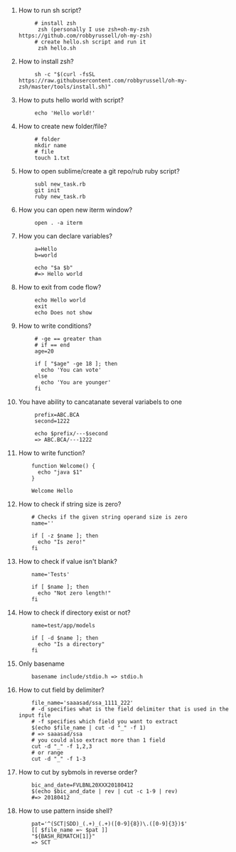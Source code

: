1. How to run sh script?
      
            # install zsh
             zsh (personally I use zsh+oh-my-zsh https://github.com/robbyrussell/oh-my-zsh)
            # create hello.sh script and run it
             zsh hello.sh 
3. How to install zsh?
            
            sh -c "$(curl -fsSL https://raw.githubusercontent.com/robbyrussell/oh-my-zsh/master/tools/install.sh)"
2. How to puts hello world with script?
            
            echo 'Hello world!'
3. How to create new folder/file?
            
            # folder
            mkdir name
            # file
            touch 1.txt
4. How to open sublime/create a git repo/rub ruby script?
            
            subl new_task.rb
            git init
            ruby new_task.rb
5. How you can open new iterm window?
            
            open . -a iterm
6. How you can declare variables?
            
            a=Hello
            b=world

            echo "$a $b"
            #=> Hello world
            
7. How to exit from code flow?

            echo Hello world
            exit
            echo Does not show
8. How to write conditions?
            
            # -ge == greater than
            # if == end
            age=20

            if [ "$age" -ge 18 ]; then
              echo 'You can vote'
            else
              echo 'You are younger'
            fi
9. You have ability to cancatanate several variabels to one

            prefix=ABC.BCA
            second=1222

            echo $prefix/---$second
            => ABC.BCA/---1222
10. How to write function?
            
            function Welcome() {
              echo "java $1"
            }

            Welcome Hello
11. How to check if string size is zero?
            
            # Checks if the given string operand size is zero
            name=''

            if [ -z $name ]; then
              echo "Is zero!"
            fi
12. How to check if value isn't blank?
            
            name='Tests'

            if [ $name ]; then
              echo "Not zero length!"
            fi
13. How to check if directory exist or not?

            name=test/app/models

            if [ -d $name ]; then
              echo "Is a directory"
            fi
14. Only basename
            
            basename include/stdio.h => stdio.h
15. How to cut field by delimiter?
            
            file_name='saaasad/ssa_1111_222'
            # -d specifies what is the field delimiter that is used in the input file
            # -f specifies which field you want to extract
            $(echo $file_name | cut -d "_" -f 1)
            # => saaasad/ssa
            # you could also extract more than 1 field 
            cut -d "_" -f 1,2,3
            # or range
            cut -d "_" -f 1-3
16. How to cut by sybmols in reverse order?
            
            bic_and_date=FVLBNL20XXX20180412
            $(echo $bic_and_date | rev | cut -c 1-9 | rev)
            #=> 20180412
17. How to use pattern inside shell?

            pat='^(SCT|SDD)_(.+)_(.+)([0-9]{8})\.([0-9]{3})$'
            [[ $file_name =~ $pat ]]
            "${BASH_REMATCH[1]}"
            => SCT
